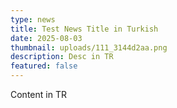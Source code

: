 ```yaml
---
type: news
title: Test News Title in Turkish
date: 2025-08-03
thumbnail: uploads/111_3144d2aa.png
description: Desc in TR
featured: false
---
```


Content in TR